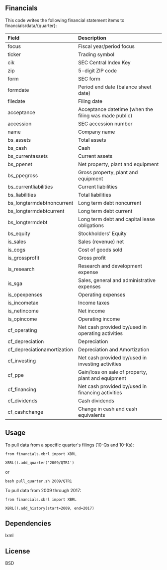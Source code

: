 ## Financials
This code writes the following financial statement items to financials/data/{quarter}:

| Field | Description |
| :--- | :--- |
| focus | Fiscal year/period focus |
| ticker | Trading symbol |
| cik | SEC Central Index Key |
| zip | 5-digit ZIP code |
| form | SEC form |
| formdate | Period end date (balance sheet date) |
| filedate | Filing date |
| acceptance | Acceptance datetime (when the filing was made public) |
| accession | SEC accession number |
| name | Company name |
| bs_assets | Total assets |
| bs_cash | Cash |
| bs_currentassets | Current assets |
| bs_ppenet | Net property, plant and equipment |
| bs_ppegross | Gross property, plant and equipment |
| bs_currentliabilities | Current liabilities |
| bs_liabilities | Total liabilities |
| bs_longtermdebtnoncurrent | Long term debt noncurrent |
| bs_longtermdebtcurrent | Long term debt current |
| bs_longtermdebt | Long term debt and capital lease obligations |
| bs_equity | Stockholders' Equity |
| is_sales | Sales (revenue) net |
| is_cogs | Cost of goods sold |
| is_grossprofit | Gross profit |
| is_research | Research and development expense |
| is_sga | Sales, general and administrative expenses |
| is_opexpenses | Operating expenses |
| is_incometax | Income taxes |
| is_netincome | Net income |
| is_opincome | Operating income |
| cf_operating | Net cash provided by/used in operating activities |
| cf_depreciation | Depreciation |
| cf_depreciationamortization | Depreciation and Amortization |
| cf_investing | Net cash provided by/used in investing activities |
| cf_ppe | Gain/loss on sale of property, plant and equipment |
| cf_financing | Net cash provided by/used in financing activities |
| cf_dividends | Cash dividends |
| cf_cashchange | Change in cash and cash equivalents |


## Usage
To pull data from a specific quarter's filings (10-Qs and 10-Ks):
```
from financials.xbrl import XBRL

XBRL().add_quarter('2009/QTR1')
```
or
```
bash pull_quarter.sh 2009/QTR1
```

To pull data from 2009 through 2017:
```
from financials.xbrl import XBRL

XBRL().add_history(start=2009, end=2017)
```


## Dependencies
lxml


## License
BSD

